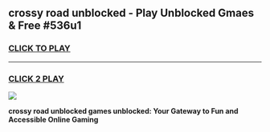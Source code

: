
## crossy road unblocked - Play Unblocked Gmaes & Free #536u1
<h3>
<a href="https://news.freeplayer.one?title=crossy_road_unblocked&ref=03M">CLICK TO PLAY</a></h3>
<hr>

<h3>
<a href="https://news.freeplayer.one?title=crossy_road_unblocked&ref=03M">CLICK 2 PLAY</a>
  
</h3>

<a href="https://news.freeplayer.one?title=crossy_road_unblocked&ref=03M"><img src="https://clearcache.store/games.png"></a>


**crossy road unblocked games unblocked: Your Gateway to Fun and Accessible Online Gaming**
